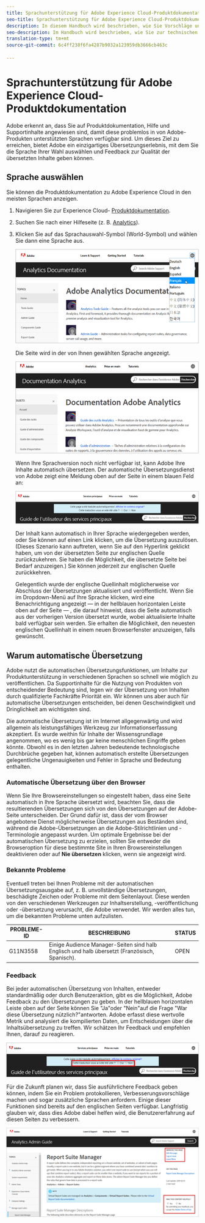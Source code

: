 ```yaml
---
title: Sprachunterstützung für Adobe Experience Cloud-Produktdokumentation
seo-title: Sprachunterstützung für Adobe Experience Cloud-Produktdokumentation
description: In diesem Handbuch wird beschrieben, wie Sie Vorschläge und Ergänzungen zur Adobe-Dokumentationsseite hinzufügen können.
seo-description: Im Handbuch wird beschrieben, wie Sie zur technischen [!UICONTROL Adobe Experience Cloud]-Dokumentation beitragen können.
translation-type: tm+mt
source-git-commit: 6c4ff238f6fa4287b9032a123959db3666cb463c

---
```



# Sprachunterstützung für Adobe Experience Cloud-Produktdokumentation

Adobe erkennt an, dass Sie auf Produktdokumentation, Hilfe und Supportinhalte angewiesen sind, damit diese problemlos in von Adobe-Produkten unterstützten Sprachen verfügbar sind. Um dieses Ziel zu erreichen, bietet Adobe ein einzigartiges Übersetzungserlebnis, mit dem Sie die Sprache Ihrer Wahl auswählen und Feedback zur Qualität der übersetzten Inhalte geben können.

## Sprache auswählen

Sie können die Produktdokumentation zu Adobe Experience Cloud in den meisten Sprachen anzeigen.

1. Navigieren Sie zur Experience Cloud- [Produktdokumentation](https://helpx.adobe.com/support/experience-cloud.html).

1. Suchen Sie nach einer Hilfeseite (z. B. [Analytics](https://docs.adobe.com/content/help/en/analytics/landing/home.html)).

1. Klicken Sie auf das Sprachauswahl-Symbol (World-Symbol) und wählen Sie dann eine Sprache aus.

   ![Sprachauswahl](assets/language-dropdown.png)

   Die Seite wird in der von Ihnen gewählten Sprache angezeigt.

   ![Übersetzte Seite](assets/french.png)

   Wenn Ihre Sprachversion noch nicht verfügbar ist, kann Adobe Ihre Inhalte automatisch übersetzen. Der automatische Übersetzungsdienst von Adobe zeigt eine Meldung oben auf der Seite in einem blauen Feld an:

   ![Übersetzungsnachricht](assets/machine-translation-message.png)

   Der Inhalt kann automatisch in Ihrer Sprache wiedergegeben werden, oder Sie können auf einen Link klicken, um die Übersetzung auszulösen. (Dieses Szenario kann auftreten, wenn Sie auf den Hyperlink geklickt haben, um von der übersetzten Seite zur englischen Quelle zurückzukehren. Sie haben die Möglichkeit, die übersetzte Seite bei Bedarf anzuzeigen.) Sie können jederzeit zur englischen Quelle zurückkehren.

   Gelegentlich wurde der englische Quellinhalt möglicherweise vor Abschluss der Übersetzungen aktualisiert und veröffentlicht. Wenn Sie im Dropdown-Menü auf Ihre Sprache klicken, wird eine Benachrichtigung angezeigt — in der hellblauen horizontalen Leiste oben auf der Seite — , die darauf hinweist, dass die Seite automatisch aus der vorherigen Version übersetzt wurde, wobei aktualisierte Inhalte bald verfügbar sein werden. Sie erhalten die Möglichkeit, den neuesten englischen Quellinhalt in einem neuen Browserfenster anzuzeigen, falls gewünscht.

## Warum automatische Übersetzung

Adobe nutzt die automatischen Übersetzungsfunktionen, um Inhalte zur Produktunterstützung in verschiedenen Sprachen so schnell wie möglich zu veröffentlichen. Da Supportinhalte für die Nutzung von Produkten von entscheidender Bedeutung sind, legen wir der Übersetzung von Inhalten durch qualifizierte Fachkräfte Priorität ein. Wir können uns aber auch für automatische Übersetzungen entscheiden, bei denen Geschwindigkeit und Dringlichkeit am wichtigsten sind.

Die automatische Übersetzung ist im Internet allgegenwärtig und wird allgemein als leistungsfähiges Werkzeug zur Informationserfassung akzeptiert. Es wurde weithin für Inhalte der Wissensgrundlage angenommen, wo es wenig bis gar keine menschlichen Eingriffe geben könnte. Obwohl es in den letzten Jahren bedeutende technologische Durchbrüche gegeben hat, können automatisch erstellte Übersetzungen gelegentliche Ungenauigkeiten und Fehler in Sprache und Bedeutung enthalten.

### Automatische Übersetzung über den Browser

Wenn Sie Ihre Browsereinstellungen so eingestellt haben, dass eine Seite automatisch in Ihre Sprache übersetzt wird, beachten Sie, dass die resultierenden Übersetzungen sich von den Übersetzungen auf der Adobe-Seite unterscheiden. Der Grund dafür ist, dass der vom Browser angebotene Dienst möglicherweise Übersetzungen aus Beständen sind, während die Adobe-Übersetzungen an die Adobe-Stilrichtlinien und -Terminologie angepasst wurden. Um optimale Ergebnisse bei der automatischen Übersetzung zu erzielen, sollten Sie entweder die Browseroption für diese bestimmte Site in Ihren Browsereinstellungen deaktivieren oder auf **Nie übersetzen** klicken, wenn sie angezeigt wird.

### Bekannte Probleme

Eventuell treten bei Ihnen Probleme mit der automatischen Übersetzungsausgabe auf, z. B. unvollständige Übersetzungen, beschädigte Zeichen oder Probleme mit dem Seitenlayout. Diese werden von den verschiedenen Werkzeugen zur Inhaltserstellung, -veröffentlichung oder -übersetzung verursacht, die Adobe verwendet. Wir werden alles tun, um die bekannten Probleme unten aufzulisten.

| **PROBLEME-ID** | **BESCHREIBUNG** | **STATUS** |
|--------------|-------------------------------------------------------------------------------------|------------|
| G11N3558 | Einige Audience Manager-Seiten sind halb Englisch und halb übersetzt (Französisch, Spanisch). | OPEN |

### Feedback 

Bei jeder automatischen Übersetzung von Inhalten, entweder standardmäßig oder durch Benutzeraktion, gibt es die Möglichkeit, Adobe Feedback zu den Übersetzungen zu geben. In der hellblauen horizontalen Leiste oben auf der Seite können Sie "Ja"oder "Nein"auf die Frage "War diese Übersetzung nützlich?"antworten. Adobe erfasst diese wertvolle Metrik und analysiert die kompilierten Daten, um Entscheidungen über die Inhaltsübersetzung zu treffen. Wir schätzen Ihr Feedback und empfehlen Ihnen, darauf zu reagieren.

![Feedback ](assets/machine-translation-feedback.png)

Für die Zukunft planen wir, dass Sie ausführlichere Feedback geben können, indem Sie ein Problem protokollieren, Verbesserungsvorschläge machen und sogar zusätzliche Sprachen anfordern. Einige dieser Funktionen sind bereits auf den englischen Seiten verfügbar. Langfristig glauben wir, dass dies Adobe dabei helfen wird, die Benutzererfahrung auf diesen Seiten zu verbessern.

![Diese Seite verbessern](assets/feedback.png)
